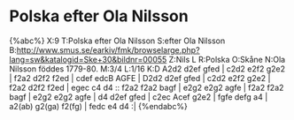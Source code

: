 # Polska efter Ola Nilsson

{%abc%}
X:9
T:Polska efter Ola Nilsson
S:efter Ola Nilsson
B:http://www.smus.se/earkiv/fmk/browselarge.php?lang=sw&katalogid=Ske+30&bildnr=00055
Z:Nils L
R:Polska
O:Skåne
N:Ola Nilsson föddes 1779-80.
M:3/4
L:1/16
K:D
A2d2 d2ef gfed | c2d2 e2f2 g2e2 | f2a2 d2f2 f2ed | cdef edcB AGFE |
D2d2 d2ef gfed | c2d2 e2f2 g2e2 | f2a2 d2f2 f2ed | egec c4 d4 ::
f2a2 f2a2 bagf | e2g2 e2g2 agfe | f2a2 f2a2 bagf | e2g2 e2g2 agfe |
d4 d2ef gfed | c2ec Acef g2e2 | fgfe defg a4 | a2(ab) g2(ga) f2(fg) |
fedc e4 d4 :|
{%endabc%}
